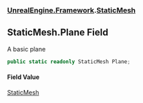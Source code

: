 ### [UnrealEngine.Framework](./UnrealEngine-Framework.md 'UnrealEngine.Framework').[StaticMesh](./StaticMesh.md 'UnrealEngine.Framework.StaticMesh')
## StaticMesh.Plane Field
A basic plane  
```csharp
public static readonly StaticMesh Plane;
```
#### Field Value
[StaticMesh](./StaticMesh.md 'UnrealEngine.Framework.StaticMesh')  
